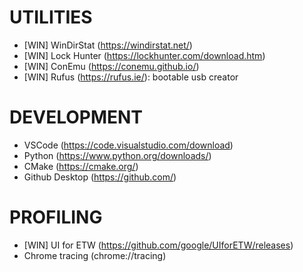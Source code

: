# UTILITIES

- [WIN] WinDirStat (https://windirstat.net/)
- [WIN] Lock Hunter (https://lockhunter.com/download.htm)
- [WIN] ConEmu (https://conemu.github.io/)
- [WIN] Rufus (https://rufus.ie/): bootable usb creator

# DEVELOPMENT

- VSCode (https://code.visualstudio.com/download)
- Python (https://www.python.org/downloads/)
- CMake (https://cmake.org/)
- Github Desktop (https://github.com/)

# PROFILING

- [WIN] UI for ETW (https://github.com/google/UIforETW/releases)
- Chrome tracing (chrome://tracing)
